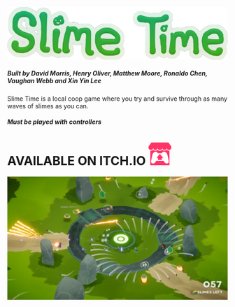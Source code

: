 ![Title](https://raw.githubusercontent.com/henry9836/SlimeTime/master/docs/title.png)
##### Built by David Morris, Henry Oliver, Matthew Moore, Ronaldo Chen, Vaughan Webb and Xin Yin Lee

Slime Time is a local coop game where you try and survive through as many waves of slimes as you can. 

##### Must be played with controllers
# AVAILABLE ON ITCH.IO <a href="https://sleep-deficiency-studio.itch.io/escape-the-laifu" target="_blank"><img src="https://raw.githubusercontent.com/henry9836/henry9836/main/docs/itch-io.png" width="52vh" height="52vh"> </a>
![screenshot](https://raw.githubusercontent.com/henry9836/SlimeTime/master/docs/pic.png)
